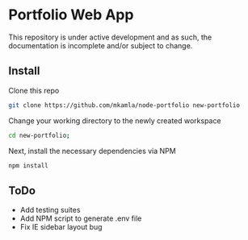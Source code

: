 # Portfolio Web App

This repository is under active development and as such, the documentation is incomplete and/or subject to change.

## Install
Clone this repo
```bash
git clone https://github.com/mkamla/node-portfolio new-portfolio
```

Change your working directory to the newly created workspace
```bash
cd new-portfolio;
```

Next, install the necessary dependencies via NPM
```bash
npm install
```

## ToDo
- Add testing suites
- Add NPM script to generate .env file
- Fix IE sidebar layout bug
